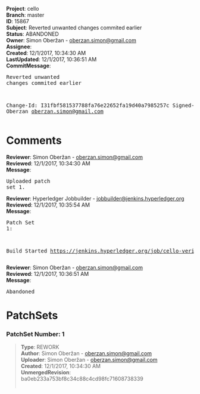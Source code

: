 <strong>Project</strong>: cello<br><strong>Branch</strong>: master<br><strong>ID</strong>: 15867<br><strong>Subject</strong>: Reverted unwanted changes commited earlier<br><strong>Status</strong>: ABANDONED<br><strong>Owner</strong>: Simon Oberžan - oberzan.simon@gmail.com<br><strong>Assignee</strong>:<br><strong>Created</strong>: 12/1/2017, 10:34:30 AM<br><strong>LastUpdated</strong>: 12/1/2017, 10:36:51 AM<br><strong>CommitMessage</strong>:<br><pre>Reverted unwanted changes commited earlier

Change-Id: I31fbf581537788fa76e22652fa19d40a7985257c
Signed-off-by: Oberzan <oberzan.simon@gmail.com>
</pre><h1>Comments</h1><strong>Reviewer</strong>: Simon Oberžan - oberzan.simon@gmail.com<br><strong>Reviewed</strong>: 12/1/2017, 10:34:30 AM<br><strong>Message</strong>: <pre>Uploaded patch set 1.</pre><strong>Reviewer</strong>: Hyperledger Jobbuilder - jobbuilder@jenkins.hyperledger.org<br><strong>Reviewed</strong>: 12/1/2017, 10:35:54 AM<br><strong>Message</strong>: <pre>Patch Set 1:

Build Started https://jenkins.hyperledger.org/job/cello-verify-x86_64/361/</pre><strong>Reviewer</strong>: Simon Oberžan - oberzan.simon@gmail.com<br><strong>Reviewed</strong>: 12/1/2017, 10:36:51 AM<br><strong>Message</strong>: <pre>Abandoned</pre><h1>PatchSets</h1><h3>PatchSet Number: 1</h3><blockquote><strong>Type</strong>: REWORK<br><strong>Author</strong>: Simon Oberžan - oberzan.simon@gmail.com<br><strong>Uploader</strong>: Simon Oberžan - oberzan.simon@gmail.com<br><strong>Created</strong>: 12/1/2017, 10:34:30 AM<br><strong>UnmergedRevision</strong>: ba0eb233a753bf8c34c88c4cd98fc71608738339<br><br></blockquote>
